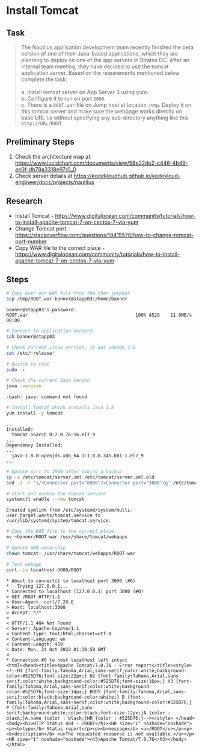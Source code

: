 # Install Tomcat

## Task

> The Nautilus application development team recently finished the beta version of one of their Java-based applications, which they are planning to deploy on one of the app servers in Stratos DC. After an internal team meeting, they have decided to use the tomcat application server. Based on the requirements mentioned below complete the task:<br><br>a. Install tomcat server on App Server 3 using yum.<br>b. Configure it to run on port `3000`.<br>c. There is a `ROOT.war` file on Jump host at location `/tmp`. Deploy it on this tomcat server and make sure the webpage works directly on base URL i.e without specifying any sub-directory anything like this `http://URL/ROOT`

## Preliminary Steps

1. Check the architecture map at https://www.lucidchart.com/documents/view/58e22de2-c446-4b49-ae0f-db79a3318e97/0_0
2. Check server details at https://kodekloudhub.github.io/kodekloud-engineer/docs/projects/nautilus

## Research

* Install Tomcat - https://www.digitalocean.com/community/tutorials/how-to-install-apache-tomcat-7-on-centos-7-via-yum
* Change Tomcat port - https://stackoverflow.com/questions/18415578/how-to-change-tomcat-port-number
* Copy WAR file to the correct place - https://www.digitalocean.com/community/tutorials/how-to-install-apache-tomcat-7-on-centos-7-via-yum

## Steps

```bash
# Copy over our WAR file from the thor jumpbox
scp /tmp/ROOT.war banner@stapp03:/home/banner
```

```
banner@stapp03's password: 
ROOT.war                                        100% 4529    11.9MB/s   00:00
```

```bash
# Connect to application servers
ssh banner@stapp03

# Check current Linux version, it was CentOS 7.6
cat /etc/*release*

# Switch to root
sudo -i

# Check the current Java verion
java -version
```

```
-bash: java: command not found
```


```bash
# Install Tomcat which installs Java 1.8
yum install -y tomcat
```

```
...
Installed:
  tomcat.noarch 0:7.0.76-16.el7_9
...
Dependency Installed:
...
  java-1.8.0-openjdk.x86_64 1:1.8.0.345.b01-1.el7_9
...
```

```bash
# Update port to 3000 after taking a backup
cp -a /etc/tomcat/server.xml /etc/tomcat/server.xml.old
sed -i -r 's/<Connector port="8080"/<Connector port="3000"/g' /etc/tomcat/server.xml

# Start and enable the Tomcat service
systemctl enable --now tomcat
```

```
Created symlink from /etc/systemd/system/multi-user.target.wants/tomcat.service to /usr/lib/systemd/system/tomcat.service.
```

```bash
# Copy the WAR file to the correct place
mv ~banner/ROOT.war /usr/share/tomcat/webapps

# Update WAR ownership
chown tomcat: /usr/share/tomcat/webapps/ROOT.war

# Test webapp
curl -Lv localhost:3000/ROOT
```

```
* About to connect() to localhost port 3000 (#0)
*   Trying 127.0.0.1...
* Connected to localhost (127.0.0.1) port 3000 (#0)
> GET /ROOT HTTP/1.1
> User-Agent: curl/7.29.0
> Host: localhost:3000
> Accept: */*
> 
< HTTP/1.1 404 Not Found
< Server: Apache-Coyote/1.1
< Content-Type: text/html;charset=utf-8
< Content-Language: en
< Content-Length: 959
< Date: Mon, 24 Oct 2022 01:30:59 GMT
< 
* Connection #0 to host localhost left intact
<html><head><title>Apache Tomcat/7.0.76 - Error report</title><style><!--H1 {font-family:Tahoma,Arial,sans-serif;color:white;background-color:#525D76;font-size:22px;} H2 {font-family:Tahoma,Arial,sans-serif;color:white;background-color:#525D76;font-size:16px;} H3 {font-family:Tahoma,Arial,sans-serif;color:white;background-color:#525D76;font-size:14px;} BODY {font-family:Tahoma,Arial,sans-serif;color:black;background-color:white;} B {font-family:Tahoma,Arial,sans-serif;color:white;background-color:#525D76;} P {font-family:Tahoma,Arial,sans-serif;background:white;color:black;font-size:12px;}A {color : black;}A.name {color : black;}HR {color : #525D76;}--></style> </head><body><h1>HTTP Status 404 - /ROOT</h1><HR size="1" noshade="noshade"><p><b>type</b> Status report</p><p><b>message</b> <u>/ROOT</u></p><p><b>description</b> <u>The requested resource is not available.</u></p><HR size="1" noshade="noshade"><h3>Apache Tomcat/7.0.76</h3></body></html>
```
